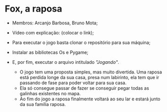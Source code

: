 # Fox, a raposa

+ Membros: Arcanjo Barbosa, Bruno Mota;
+ Vídeo com explicação: (colocar o link);
+ Para executar o jogo basta clonar o repositório para sua máquina;
+ Instalar as bibliotecas Os e Pygame;
+ E, por fim, executar o arquivo intitulado *"Jogando"*.

    + O jogo tem uma proposta simples, mas muito divertida. Uma raposa está perdida longe da sua casa, presa num labirinto, ela tem que ir passando de fase para poder voltar para sua casa. 
    + Ela só consegue passar de fazer se conseguir pegar todas as galinhas existentes no mapa.
    + Ao fim do jogo a raposa finalmente voltará ao seu lar e estará junto da sua família raposa.
      
